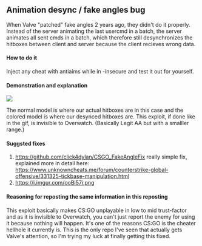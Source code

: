 ## Animation desync / fake angles bug

When Valve "patched" fake angles 2 years ago, they didn't do it properly. Instead of the server animating the last usercmd in a batch, the server animates all sent cmds in a batch, which therefore still desynchronizes the hitboxes between client and server because the client recieves wrong data.

#### How to do it

Inject any cheat with antiaims while in -insecure and test it out for yourself.

#### Demonstration and explanation

![](example.gif)

The normal model is where our actual hitboxes are in this case and the colored model is where our desynced hitboxes are.
This exploit, if done like in the gif, is invisible to Overwatch. (Basically Legit AA but with a smalller range.)

#### Suggsted fixes

1. https://github.com/click4dylan/CSGO_FakeAngleFix really simple fix, explained more in detail here: https://www.unknowncheats.me/forum/counterstrike-global-offensive/331325-tickbase-manipulation.html
2. https://i.imgur.com/ooBl57i.png

#### Reasoning for reposting the same information in this reposting

This exploit basically makes CS:GO unplayable in low to mid trust-factor and as it is invisible to Overwatch, you can't just report the enemy for using it because nothing will happen. It's one of the reasons CS:GO is the cheater hellhole it currently is. This is the only repo I've seen that actually gets Valve's attention, so I'm trying my luck at finally getting this fixed.
